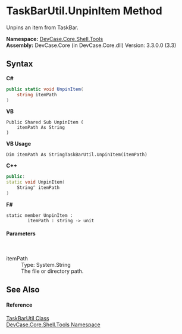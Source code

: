 # TaskBarUtil.UnpinItem Method 
 

Unpins an item from TaskBar.

**Namespace:**&nbsp;<a href="N_DevCase_Core_Shell_Tools">DevCase.Core.Shell.Tools</a><br />**Assembly:**&nbsp;DevCase.Core (in DevCase.Core.dll) Version: 3.3.0.0 (3.3)

## Syntax

**C#**<br />
``` C#
public static void UnpinItem(
	string itemPath
)
```

**VB**<br />
``` VB
Public Shared Sub UnpinItem ( 
	itemPath As String
)
```

**VB Usage**<br />
``` VB Usage
Dim itemPath As StringTaskBarUtil.UnpinItem(itemPath)
```

**C++**<br />
``` C++
public:
static void UnpinItem(
	String^ itemPath
)
```

**F#**<br />
``` F#
static member UnpinItem : 
        itemPath : string -> unit 

```


#### Parameters
&nbsp;<dl><dt>itemPath</dt><dd>Type: System.String<br />The file or directory path.</dd></dl>

## See Also


#### Reference
<a href="T_DevCase_Core_Shell_Tools_TaskBarUtil">TaskBarUtil Class</a><br /><a href="N_DevCase_Core_Shell_Tools">DevCase.Core.Shell.Tools Namespace</a><br />